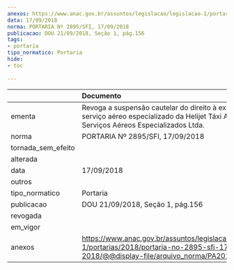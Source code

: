 ```yaml
---
anexos: https://www.anac.gov.br/assuntos/legislacao/legislacao-1/portarias/2018/portaria-no-2895-sfi-17-09-2018/@@display-file/arquivo_norma/PA2018-2895.pdf
data: 17/09/2018
norma: PORTARIA Nº 2895/SFI, 17/09/2018
publicacao: DOU 21/09/2018, Seção 1, pág.156
tags:
- portaria
tipo_normatico: Portaria
hide: 
- toc 
 
---
```


|                    | Documento                                                                                                                                            |
|:-------------------|:-----------------------------------------------------------------------------------------------------------------------------------------------------|
| ementa             | Revoga a suspensão cautelar do direito à exploração de serviço aéreo especializado da Helijet Táxi Aéreo e Serviços Aéreos Especializados Ltda.      |
| norma              | PORTARIA Nº 2895/SFI, 17/09/2018                                                                                                                     |
| tornada_sem_efeito |                                                                                                                                                      |
| alterada           |                                                                                                                                                      |
| data               | 17/09/2018                                                                                                                                           |
| outros             |                                                                                                                                                      |
| tipo_normatico     | Portaria                                                                                                                                             |
| publicacao         | DOU 21/09/2018, Seção 1, pág.156                                                                                                                     |
| revogada           |                                                                                                                                                      |
| em_vigor           |                                                                                                                                                      |
| anexos             | https://www.anac.gov.br/assuntos/legislacao/legislacao-1/portarias/2018/portaria-no-2895-sfi-17-09-2018/@@display-file/arquivo_norma/PA2018-2895.pdf |